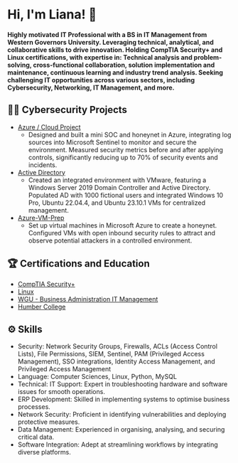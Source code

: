<h1> Hi, I'm Liana! 👋

<h4>Highly motivated IT Professional with a BS in IT Management from Western Governors University. Leveraging technical, analytical, and collaborative skills to drive innovation. Holding CompTIA Security+ and Linux certifications, with expertise in: Technical analysis and problem-solving, cross-functional collaboration, solution implementation and maintenance, continuous learning and industry trend analysis. Seeking challenging IT opportunities across various sectors, including Cybersecurity, Networking, IT Management, and more.</h4>


<h2> 👨‍💻 Cybersecurity Projects</h2>

  - [Azure / Cloud Project](https://github.com/Liana-W/Azure-SOC-Honeynet.git)
     - Designed and built a mini SOC and honeynet in Azure, integrating log sources into Microsoft Sentinel to monitor and secure the environment. Measured security metrics before and after applying controls, significantly reducing up to 70% of security events and incidents.
  - [Active Directory]([https:](https://github.com/Liana-W/Active-Directory))
     - Created an integrated environment with VMware, featuring a Windows Server 2019 Domain Controller and Active Directory. Populated AD with 1000 fictional users and integrated Windows 10 Pro, Ubuntu 22.04.4, and Ubuntu 23.10.1 VMs for centralized management.
  - [Azure-VM-Prep](https://github.com/Liana-W/Azure-VM-Prep)
     - Set up virtual machines in Microsoft Azure to create a honeynet. Configured VMs with open inbound security rules to attract and observe potential attackers in a controlled environment.

<h2> 🏆 Certifications and Education</h2>

- [CompTIA Security+](https://www.credly.com/earner/earned/badge/a60efbc0-08f6-49f4-ae84-a58caf20768e)
- [Linux](https://cs.lpi.org/caf/Xamman/certification/verify/LPI000620039/gt2ejtx4mr)
- [WGU - Business Administration IT Management](https://cecredentialtrust.com/home/list/)
- [Humber College](https://learner.mycreds.ca/documents/d32119e5-83b6-4674-ad05-aee21e79ef92)

<h2> ⚙️ Skills</h2>

- Security: Network Security Groups, Firewalls, ACLs (Access Control Lists), File Permissions, SIEM, Sentinel, PAM (Privileged Access Management), SSO integrations, Identity Access Management, and Privileged Access Management
- Language: Computer Sciences, Linux, Python, MySQL
- Technical: IT Support: Expert in troubleshooting hardware and software issues for smooth operations.
- ERP Development: Skilled in implementing systems to optimise business processes.
- Network Security: Proficient in identifying vulnerabilities and deploying protective measures.
- Data Management: Experienced in organising, analysing, and securing critical data.
- Software Integration: Adept at streamlining workflows by integrating diverse platforms.
